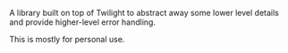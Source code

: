 A library built on top of Twilight to abstract away some lower level details and provide higher-level error handling.

This is mostly for personal use.
